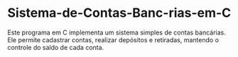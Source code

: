 # Sistema-de-Contas-Banc-rias-em-C
Este programa em C implementa um sistema simples de contas bancárias. Ele permite cadastrar contas, realizar depósitos e retiradas, mantendo o controle do saldo de cada conta.
